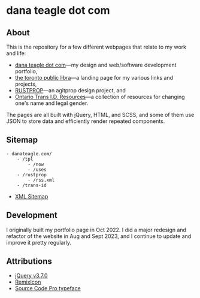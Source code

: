 # dana teagle dot com

## About
This is the repository for a few different webpages that relate to my work and life:
- [dana teagle dot com](https://danateagle.com)—my design and web/software development portfolio,
- [the toronto public libra](https://danateagle.com/tpl)—a landing page for my various links and projects,
- [RUSTPROP](https://danateagle.com/rustprop)—an agitprop design project, and 
- [Ontario Trans I.D. Resources](https://danateagle.com/trans-id)—a collection of resources for changing one's name and legal gender.

The pages are all built with jQuery, HTML, and SCSS, and some of them use JSON to store data and efficiently render repeated components.

## Sitemap
```
- danateagle.com/
    - /tpl
        - /now
        - /uses
    - /rustprop
        - /rss.xml
    - /trans-id
```
- [XML Sitemap](https://danateagle.com/sitemap.xml)

## Development
I originally built my portfolio page in Oct 2022. I did a major redesign and refactor of the website in Aug and Sept 2023, and I continue to update and improve it pretty regularly.

## Attributions
- [jQuery v3.7.0](https://jquery.com/)
- [RemixIcon](https://remixicon.com/)
- [Source Code Pro typeface](https://fonts.google.com/specimen/Source+Code+Pro)